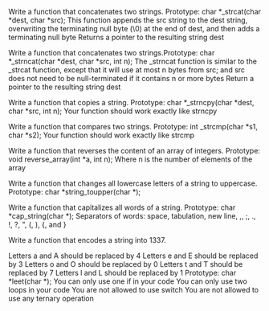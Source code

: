Write a function that concatenates two strings. Prototype: char *_strcat(char *dest, char *src);
This function appends the src string to the dest string, overwriting the terminating null byte (\0) at the end of dest, and then adds a terminating null byte
Returns a pointer to the resulting string dest

Write a function that concatenates two strings.Prototype: char *_strncat(char *dest, char *src, int n);
The _strncat function is similar to the _strcat function, except that
it will use at most n bytes from src; and
src does not need to be null-terminated if it contains n or more bytes
Return a pointer to the resulting string dest

Write a function that copies a string. Prototype: char *_strncpy(char *dest, char *src, int n);
Your function should work exactly like strncpy

Write a function that compares two strings.
Prototype: int _strcmp(char *s1, char *s2);
Your function should work exactly like strcmp

Write a function that reverses the content of an array of integers.
Prototype: void reverse_array(int *a, int n);
Where n is the number of elements of the array

Write a function that changes all lowercase letters of a string to uppercase.
Prototype: char *string_toupper(char *);

Write a function that capitalizes all words of a string.
Prototype: char *cap_string(char *);
Separators of words: space, tabulation, new line, ,, ;, ., !, ?, ", (, ), {, and }

Write a function that encodes a string into 1337.

Letters a and A should be replaced by 4
Letters e and E should be replaced by 3
Letters o and O should be replaced by 0
Letters t and T should be replaced by 7
Letters l and L should be replaced by 1
Prototype: char *leet(char *);
You can only use one if in your code
You can only use two loops in your code
You are not allowed to use switch
You are not allowed to use any ternary operation